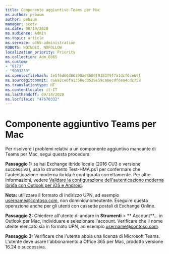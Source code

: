 ```yaml
---
title: Componente aggiuntivo Teams per Mac
ms.author: pebaum
author: pebaum
manager: scotv
ms.date: 08/10/2020
ms.audience: Admin
ms.topic: article
ms.service: o365-administration
ROBOTS: NOINDEX, NOFOLLOW
localization_priority: Priority
ms.collection: Adm_O365
ms.custom:
- "6173"
- "9003233"
ms.openlocfilehash: 1e5f6d66386398ad8600f9383f9f7a1dcf0ce69f
ms.sourcegitcommit: c6692ce0fa1358ec3529e59ca0ecdfdea4cdc759
ms.translationtype: HT
ms.contentlocale: it-IT
ms.lasthandoff: 09/14/2020
ms.locfileid: "47670332"
---
```

# <a name="teams-add-in-for-mac"></a>Componente aggiuntivo Teams per Mac

Per risolvere i problemi relativi a un componente aggiuntivo mancante di Teams per Mac, segui questa procedura:

**Passaggio 1:** se hai Exchange ibrido locale (2016 CU3 o versione successiva), usa lo strumento Test-HMA.ps1 per confermare che l'autenticazione moderna ibrida è configurata correttamente. Per altre informazioni, vedere [Validare la configurazione dell'autenticazione moderna ibrida con Outlook per iOS e Android](https://aka.ms/AA980zq).  

**Nota:** utilizzare il formato di indirizzo UPN, ad esempio [username@contoso.com](mailto:username@contoso.com), non dominio\nomeutente. Eseguire questa operazione anche per gli utenti con cassette postali di Exchange Online.

**Passaggio 2:** Chiedere all'utente di andare in **Strumenti** > ** Account**... in Outlook per Mac, individuare e selezionare l'account. Verificare che il nome utente elencato sia in formato UPN, ad esempio [username@contoso.com](mailto:username@contoso.com).

**Passaggio 3:** Verificare che l'utente abbia una licenza di Microsoft Teams. L'utente deve usare l'abbonamento a Office 365 per Mac, prodotto versione 16.24 o successiva.